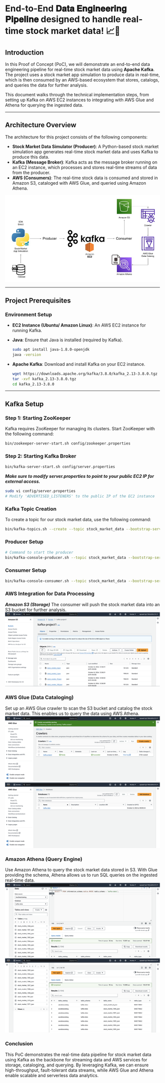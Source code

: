 # End-to-End 𝐃𝐚𝐭𝐚 𝐄𝐧𝐠𝐢𝐧𝐞𝐞𝐫𝐢𝐧𝐠 𝐏𝐢𝐩𝐞𝐥𝐢𝐧𝐞 designed to handle real-time stock market data! 📈💼

## Introduction
In this Proof of Concept (PoC), we will demonstrate an end-to-end data engineering pipeline for real-time stock market data using **Apache Kafka**. The project uses a stock market app simulation to produce data in real-time, which is then consumed by an AWS-based ecosystem that stores, catalogs, and queries the data for further analysis.

This document walks through the technical implementation steps, from setting up Kafka on AWS EC2 instances to integrating with AWS Glue and Athena for querying the ingested data.

---

## Architecture Overview

The architecture for this project consists of the following components:

- **Stock Market Data Simulator (Producer)**: A Python-based stock market simulation app generates real-time stock market data and uses Kafka to produce this data.
- **Kafka (Message Broker)**: Kafka acts as the message broker running on an EC2 instance, which processes and stores real-time streams of data from the producer.
- **AWS (Consumers)**: The real-time stock data is consumed and stored in Amazon S3, cataloged with AWS Glue, and queried using Amazon Athena.

![Architecture Diagram](img/Architecture.jpg)

---

## Project Prerequisites

### Environment Setup
- **EC2 Instance (Ubuntu/ Amazon Linux)**: An AWS EC2 instance for running Kafka.
- **Java**: Ensure that Java is installed (required by Kafka).

    ```bash
    sudo apt install java-1.8.0-openjdk
    java -version
    ```

- **Apache Kafka**: Download and install Kafka on your EC2 instance.

    ```bash
    wget https://downloads.apache.org/kafka/3.8.0/kafka_2.13-3.8.0.tgz
    tar -xvf kafka_2.13-3.8.0.tgz
    cd kafka_2.13-3.8.0
    ```

---

## Kafka Setup

### Step 1: Starting ZooKeeper
Kafka requires ZooKeeper for managing its clusters. Start ZooKeeper with the following command:

```bash
bin/zookeeper-server-start.sh config/zookeeper.properties
```

### Step 2: Starting Kafka Broker
```bash
bin/kafka-server-start.sh config/server.properties
```

***Make sure to modify server.properties to point to your public EC2 IP for external access.***
```bash
sudo vi config/server.properties
# Modify 'ADVERTISED_LISTENERS' to the public IP of the EC2 instance
```

### Kafka Topic Creation
To create a topic for our stock market data, use the following command:
```bash
bin/kafka-topics.sh --create --topic stock_market_data --bootstrap-server {EC2_Public_IP:9092} --replication-factor 1 --partitions 1
```

### Producer Setup
```bash
# Command to start the producer
bin/kafka-console-producer.sh --topic stock_market_data --bootstrap-server {EC2_Public_IP:9092}
```

### Consumer Setup
```bash
bin/kafka-console-consumer.sh --topic stock_market_data --bootstrap-server {EC2_Public_IP:9092}
```

### AWS Integration for Data Processing
***Amazon S3 (Storage)***
The consumer will push the stock market data into an S3 bucket for further analysis. 
![](img/s3.png)

### AWS Glue (Data Cataloging)
Set up an AWS Glue crawler to scan the S3 bucket and catalog the stock market data. This enables us to query the data using AWS Athena.
![](img/03.png)
![](img/04.png)

### Amazon Athena (Query Engine)
Use Amazon Athena to query the stock market data stored in S3. With Glue providing the schema, Athena allows us to run SQL queries on the ingested real-time data.
![](img/05.png)
![](img/06.png)


### Conclusion
This PoC demonstrates the real-time data pipeline for stock market data using Kafka as the backbone for streaming data and AWS services for storage, cataloging, and querying. By leveraging Kafka, we can ensure high-throughput, fault-tolerant data streams, while AWS Glue and Athena enable scalable and serverless data analytics.
